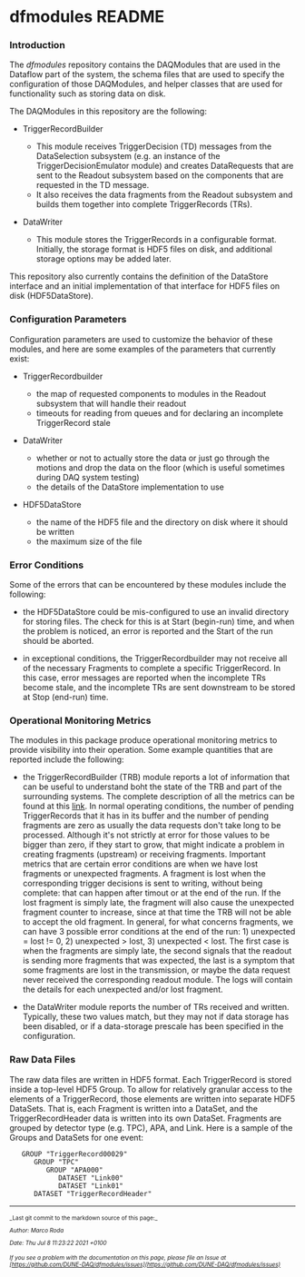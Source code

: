 # dfmodules README
### Introduction

The _dfmodules_ repository contains the DAQModules that are used in the Dataflow part of the system, the schema files that are used to specify the configuration of those DAQModules, and helper classes that are used for functionality such as storing data on disk.

The DAQModules in this repository are the following:

* TriggerRecordBuilder
    * This module receives TriggerDecision (TD) messages from the DataSelection subsystem (e.g. an instance of the TriggerDecisionEmulator module) and creates DataRequests that are sent to the Readout subsystem based on the components that are requested in the TD message.
    * It also receives the data fragments from the Readout subsystem and builds them together into complete TriggerRecords (TRs).  

* DataWriter
    * This module stores the TriggerRecords in a configurable format.  Initially, the storage format is HDF5 files on disk, and additional storage options may be added later.   

This repository also currently contains the definition of the DataStore interface and an initial implementation of that interface for HDF5 files on disk (HDF5DataStore).  

### Configuration Parameters

Configuration parameters are used to customize the behavior of these modules, and here are some examples of the parameters that currently exist:

* TriggerRecordbuilder
    * the map of requested components to modules in the Readout subsystem that will handle their readout
    * timeouts for reading from queues and for declaring an incomplete TriggerRecord stale

* DataWriter
    * whether or not to actually store the data or just go through the motions and drop the data on the floor (which is useful sometimes during DAQ system testing)
    * the details of the DataStore implementation to use

* HDF5DataStore
    * the name of the HDF5 file and the directory on disk where it should be written
    * the maximum size of the file

### Error Conditions

Some of the errors that can be encountered by these modules include the following:

* the HDF5DataStore could be mis-configured to use an invalid directory for storing files.  The check for this is at Start (begin-run) time, and when the problem is noticed, an error is reported and the Start of the run should be aborted.

* in exceptional conditions, the TriggerRecordbuilder may not receive all of the necessary Fragments to complete a specific TriggerRecord.  In this case, error messages are reported when the incomplete TRs become stale, and the incomplete TRs are sent downstream to be stored at Stop (end-run) time.

### Operational Monitoring Metrics

The modules in this package produce operational monitoring metrics to provide visibility into their operation.  Some example quantities that are reported include the following:

* the TriggerRecordBuilder (TRB) module reports a lot of information that can be useful to understand boht the state of the TRB and part of the surrounding systems. The complete description of all the metrics can be found at this [link](https://github.com/DUNE-DAQ/dfmodules/blob/develop/docs/TRB_metrics.md). In normal operating conditions, the number of pending TriggerRecords that it has in its buffer and the  number of pending fragments are zero as usually the data requests don't take long to be processed. Although it's not strictly at error for those values to be bigger than zero, if they start to grow, that might indicate a problem in creating fragments (upstream) or receiving fragments. 
Important metrics that are certain error conditions are when  we have lost fragments or unexpected fragments. A fragment is lost when the corresponding trigger decisions is sent to writing, without being complete: that can happen after timout or at the end of the run. If the lost fragment is simply late, the fragment will also cause the unexpected fragment counter to increase, since at that time the TRB will not be able to accept the old fragment. In general, for what concerns fragments, we can have 3 possible error conditions at the end of the run: 1) unexpected = lost != 0, 2) unexpected > lost, 3) unexpected < lost. The first case is when the fragments are simply late, the second signals that the readout is sending more fragments that was expected, the last is a symptom that some fragments are lost in the transmission, or maybe the data request never received the corresponding readout module. 
The logs will contain the details for each unexpected and/or lost fragment. 

* the DataWriter module reports the number of TRs received and written.  Typically, these two values match, but they may not if data storage has been disabled, or if a data-storage prescale has been specified in the configuration.

### Raw Data Files

The raw data files are written in HDF5 format.  Each TriggerRecord is stored inside a top-level HDF5 Group.  To allow for relatively granular access to the elements of a TriggerRecord, those elements are written into separate HDF5 DataSets.  That is, each Fragment is written into a DataSet, and the TriggerRecordHeader data is written into its own DataSet.  Fragments are grouped by detector type (e.g. TPC), APA, and Link.  Here is a sample of the Groups and DataSets for one event:

```
   GROUP "TriggerRecord00029"
      GROUP "TPC"
         GROUP "APA000"
            DATASET "Link00"
            DATASET "Link01"
      DATASET "TriggerRecordHeader"
```


-----

<font size="1">
_Last git commit to the markdown source of this page:_


_Author: Marco Roda_

_Date: Thu Jul 8 11:23:22 2021 +0100_

_If you see a problem with the documentation on this page, please file an Issue at [https://github.com/DUNE-DAQ/dfmodules/issues](https://github.com/DUNE-DAQ/dfmodules/issues)_
</font>
